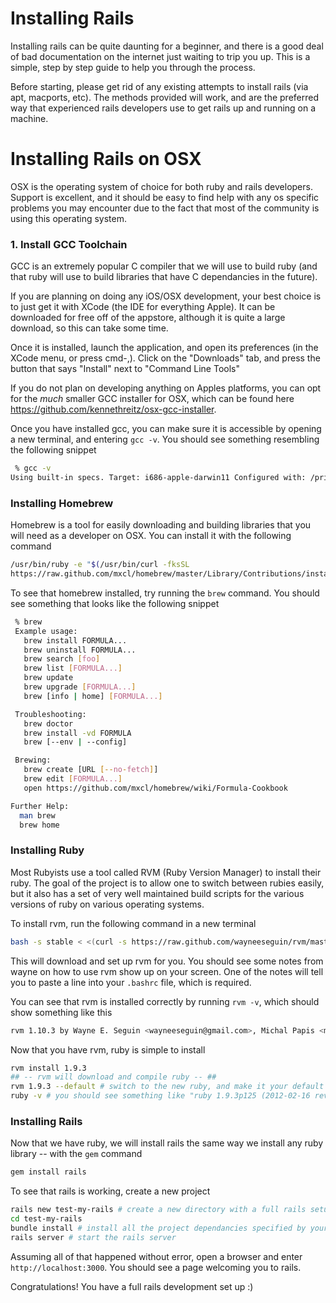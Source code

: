 # Installing Rails

Installing rails can be quite daunting for a beginner, and there is a good deal of bad documentation on the internet just waiting to trip you up. This is a simple, step by step guide to help you through the process.

Before starting, please get rid of any existing attempts to install rails (via apt, macports, etc). The methods provided will work, and are the preferred way that experienced rails developers use to get rails up and running on a machine.

# Installing Rails on OSX

OSX is the operating system of choice for both ruby and rails developers. Support is excellent, and it should be easy to find help with any os specific problems you may encounter due to the fact that most of the community is using this operating system.

### 1. Install GCC Toolchain

GCC is an extremely popular C compiler that we will use to build ruby (and that ruby will use to build libraries that have C dependancies in the future).

If you are planning on doing any iOS/OSX development, your best choice is to just get it with XCode (the IDE for everything Apple). It can be downloaded for free off of the appstore, although it is quite a large download, so this can take some time.

Once it is installed, launch the application, and open its preferences (in the XCode menu, or press cmd-,). Click on the "Downloads" tab, and press the button that says "Install" next to "Command Line Tools"

If you do not plan on developing anything on Apples platforms, you can opt for the _much_ smaller GCC installer for OSX, which can be found here https://github.com/kennethreitz/osx-gcc-installer.

Once you have installed gcc, you can make sure it is accessible by opening a new terminal, and entering `gcc -v`. You should see something resembling the following snippet

```bash
 % gcc -v
Using built-in specs. Target: i686-apple-darwin11 Configured with: /private/var/tmp/llvmgcc42/llvmgcc42-2336.9~22/src/configure --disable-checking --enable-werror --prefix=/Applications/Xcode.app/Contents/Developer/usr/llvm-gcc-4.2 --mandir=/share/man --enable-languages=c,objc,c++,obj-c++ --program-prefix=llvm- --program-transform-name=/^[cg][^.-]*$/s/$/-4.2/ --with-slibdir=/usr/lib --build=i686-apple-darwin11 --enable-llvm=/private/var/tmp/llvmgcc42/llvmgcc42-2336.9~22/dst-llvmCore/Developer/usr/local --program-prefix=i686-apple-darwin11- --host=x86_64-apple-darwin11 --target=i686-apple-darwin11 --with-gxx-include-dir=/usr/include/c++/4.2.1 Thread model: posix gcc version 4.2.1 (Based on Apple Inc. build 5658) (LLVM build 2336.9.00)
```

### Installing Homebrew

Homebrew is a tool for easily downloading and building libraries that you will need as a developer on OSX. You can install it with the following command

```bash
/usr/bin/ruby -e "$(/usr/bin/curl -fksSL
https://raw.github.com/mxcl/homebrew/master/Library/Contributions/install_homebrew.rb)" 
```

To see that homebrew installed, try running the `brew` command. You should see something that looks like the following snippet

```bash
 % brew
 Example usage:
   brew install FORMULA...
   brew uninstall FORMULA...
   brew search [foo]
   brew list [FORMULA...]
   brew update
   brew upgrade [FORMULA...]
   brew [info | home] [FORMULA...]

 Troubleshooting:
   brew doctor
   brew install -vd FORMULA
   brew [--env | --config]

 Brewing:
   brew create [URL [--no-fetch]]
   brew edit [FORMULA...]
   open https://github.com/mxcl/homebrew/wiki/Formula-Cookbook

Further Help:
  man brew
  brew home
```

### Installing Ruby

Most Rubyists use a tool called RVM (Ruby Version Manager) to install their ruby. The goal of the project is to allow one to switch between rubies easily, but it also has a set of very well maintained build scripts for the various versions of ruby on various operating systems.

To install rvm, run the following command in a new terminal 

```bash
bash -s stable < <(curl -s https://raw.github.com/wayneeseguin/rvm/master/binscripts/rvm-installer)
```

This will download and set up rvm for you. You should see some notes from wayne on how to use rvm show up on your screen. One of the notes will tell you to paste a line into your `.bashrc` file, which is required.

You can see that rvm is installed correctly by running `rvm -v`, which should show something like this

```bash
rvm 1.10.3 by Wayne E. Seguin <wayneeseguin@gmail.com>, Michal Papis <mpapis@gmail.com> [https://rvm.beginrescueend.com/]
```

Now that you have rvm, ruby is simple to install

```bash
rvm install 1.9.3
## -- rvm will download and compile ruby -- ##
rvm 1.9.3 --default # switch to the new ruby, and make it your default
ruby -v # you should see something like "ruby 1.9.3p125 (2012-02-16 revision 34643) [x86_64-darwin11.3.0]"
```

### Installing Rails

Now that we have ruby, we will install rails the same way we install any ruby library -- with the `gem` command

```bash
gem install rails
```

To see that rails is working, create a new project

```bash
rails new test-my-rails # create a new directory with a full rails setup
cd test-my-rails
bundle install # install all the project dependancies specified by your Gemfile
rails server # start the rails server
```

Assuming all of that happened without error, open a browser and enter `http://localhost:3000`. You should see a page welcoming you to rails.

Congratulations! You have a full rails development set up :)
